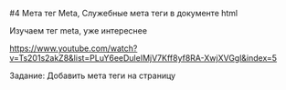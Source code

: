 #4 Мета тег Meta, Служебные мета теги в документе html

Изучаем тег meta, уже интереснее

https://www.youtube.com/watch?v=Ts201s2akZ8&list=PLuY6eeDuleIMjV7Kff8yf8RA-XwjXVGgl&index=5

Задание: Добавить мета теги на страницу